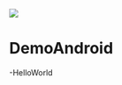 <p align="left">
     <a href="https://github.com/dawidolko?tab=repositories">
          <img src="https://skillicons.dev/icons?i=java" />
     </a>
  </p>
  
  # DemoAndroid

-HelloWorld
